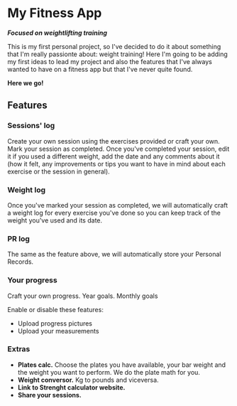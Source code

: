 # My Fitness App
**_Focused on weightlifting training_**



This is my first personal project, so I've decided to do it about something that I'm really passionte about: weight training!
Here I'm going to be adding my first ideas to lead my project and also the features that I've always wanted to have on a fitness app but that I've never quite found.

**Here we go!**

## Features

### Sessions' log
Create your own session using the exercises provided or craft your own.
Mark your session as completed. Once you've completed your session, edit it if you used a different weight, add the date and any comments about it (how it felt, any improvements or tips you want to have in mind about each exercise or the session in general).

### Weight log
Once you've marked your session as completed, we will automatically craft a weight log for every exercise you've done so you can keep track of the weight you've used and its date.

### PR log
The same as the feature above, we will automatically store your Personal Records.

### Your progress
Craft your own progress.
Year goals.
Monthly goals

Enable or disable these features: 
- Upload progress pictures
- Upload your measurements

### Extras
* **Plates calc.** Choose the plates you have available, your bar weight and the weight you want to perform. We do the plate math for you.
* **Weight conversor.** Kg to pounds and viceversa.
* **Link to Strenght calculator website.**
* **Share your sessions.**
